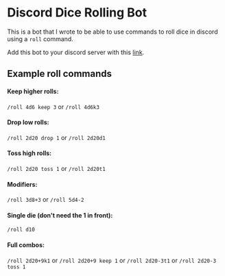# Discord Dice Rolling Bot

This is a bot that I wrote to be able to use commands to roll dice in discord using a `roll` command.

Add this bot to your discord server with this 
[link](https://discordapp.com/api/oauth2/authorize?client_id=510500658848202762&scope=bot).

## Example roll commands

#### Keep higher rolls:
`/roll 4d6 keep 3` or `/roll 4d6k3`

#### Drop low rolls:
`/roll 2d20 drop 1` or `/roll 2d20d1`

#### Toss high rolls:
`/roll 2d20 toss 1` or `/roll 2d20t1`

#### Modifiers:
`/roll 3d8+3` or `/roll 5d4-2`

#### Single die (don't need the 1 in front):
`/roll d10`

#### Full combos:
`/roll 2d20+9k1` or `/roll 2d20+9 keep 1`
or `/roll 2d20-3t1`
or `/roll 2d20-3 toss 1`
